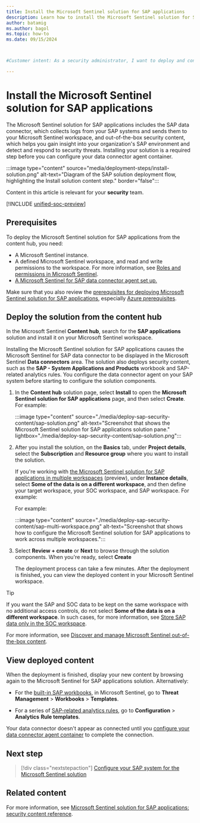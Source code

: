 ```yaml
---
title: Install the Microsoft Sentinel solution for SAP applications
description: Learn how to install the Microsoft Sentinel solution for SAP applications from the content hub to your Microsoft Sentinel workspace.
author: batamig
ms.author: bagol
ms.topic: how-to
ms.date: 09/15/2024



#Customer intent: As a security administrator, I want to deploy and configure security monitoring for SAP applications using Microsoft Sentinel so that I can enhance the security posture and threat detection capabilities of my SAP environment.

---
```


# Install the Microsoft Sentinel solution for SAP applications

The Microsoft Sentinel solution for SAP applications includes the SAP data connector, which collects logs from your SAP systems and sends them to your Microsoft Sentinel workspace, and out-of-the-box security content, which helps you gain insight into your organization's SAP environment and detect and respond to security threats. Installing your solution is a required step before you can configure your data connector agent container.

:::image type="content" source="media/deployment-steps/install-solution.png" alt-text="Diagram of the SAP solution deployment flow, highlighting the Install solution content step." border="false":::

Content in this article is relevant for your **security** team.

[!INCLUDE [unified-soc-preview](../includes/unified-soc-preview.md)]

## Prerequisites

To deploy the Microsoft Sentinel solution for SAP applications from the content hub, you need:

- A Microsoft Sentinel instance.
- A defined Microsoft Sentinel workspace, and read and write permissions to the workspace. For more information, see [Roles and permissions in Microsoft Sentinel](../roles.md).
- [A Microsoft Sentinel for SAP data connector agent set up.](deploy-data-connector-agent-container.md)

Make sure that you also review the [prerequisites for deploying Microsoft Sentinel solution for SAP applications](prerequisites-for-deploying-sap-continuous-threat-monitoring.md), especially [Azure prerequisites](prerequisites-for-deploying-sap-continuous-threat-monitoring.md#azure-prerequisites).

## Deploy the solution from the content hub

In the Microsoft Sentinel **Content hub**, search for the **SAP applications** solution and install it on your Microsoft Sentinel workspace. 

Installing the Microsoft Sentinel solution for SAP applications causes the Microsoft Sentinel for SAP data connector to be displayed in the Microsoft Sentinel **Data connectors** area. The solution also deploys security content, such as the **SAP - System Applications and Products** workbook and SAP-related analytics rules. You configure the data connector agent on your SAP system before starting to configure the solution components.

1. In the **Content hub** solution page, select **Install** to open the **Microsoft Sentinel solution for SAP applications** page, and then select **Create**. For example:

    :::image type="content" source="./media/deploy-sap-security-content/sap-solution.png" alt-text="Screenshot that shows the Microsoft Sentinel solution for SAP applications solution pane." lightbox="./media/deploy-sap-security-content/sap-solution.png":::

1. After you install the solution, on the **Basics** tab, under **Project details**, select the **Subscription** and **Resource group** where you want to install the solution.

    If you're working with [the Microsoft Sentinel solution for SAP applications in multiple workspaces](cross-workspace.md) (preview), under **Instance details**, select **Some of the data is on a different workspace**, and then define your target workspace, your SOC workspace, and SAP workspace. For example:

    For example:

    :::image type="content" source="./media/deploy-sap-security-content/sap-multi-workspace.png" alt-text="Screenshot that shows how to configure the Microsoft Sentinel solution for SAP applications to work across multiple workspaces.":::

1. Select **Review + create** or **Next** to browse through the solution components. When you're ready, select **Create**

    The deployment process can take a few minutes. After the deployment is finished, you can view the deployed content in your Microsoft Sentinel workspace.

> [!TIP]
> If you want the SAP and SOC data to be kept on the same workspace with no additional access controls, do not select **Some of the data is on a different workspace**. In such cases, for more information, see [Store SAP data only in the SOC workspace](cross-workspace.md#store-sap-data-only-in-the-soc-workspace).

For more information, see [Discover and manage Microsoft Sentinel out-of-the-box content](../sentinel-solutions-deploy.md).

## View deployed content

When the deployment is finished, display your new content by browsing again to the Microsoft Sentinel for SAP applications solution. Alternatively:

- For the [built-in SAP workbooks](sap-solution-security-content.md#built-in-workbooks), in Microsoft Sentinel, go to **Threat Management** > **Workbooks** > **Templates**.

- For a series of [SAP-related analytics rules](sap-solution-security-content.md#built-in-analytics-rules), go to **Configuration** > **Analytics** **Rule templates**.

Your data connector doesn't appear as connected until you [configure your data connector agent container](deploy-data-connector-agent-container.md) to complete the connection.

## Next step

> [!div class="nextstepaction"]
> [Configure your SAP system for the Microsoft Sentinel solution](preparing-sap.md)

## Related content

For more information, see [Microsoft Sentinel solution for SAP applications: security content reference](sap-solution-security-content.md).

